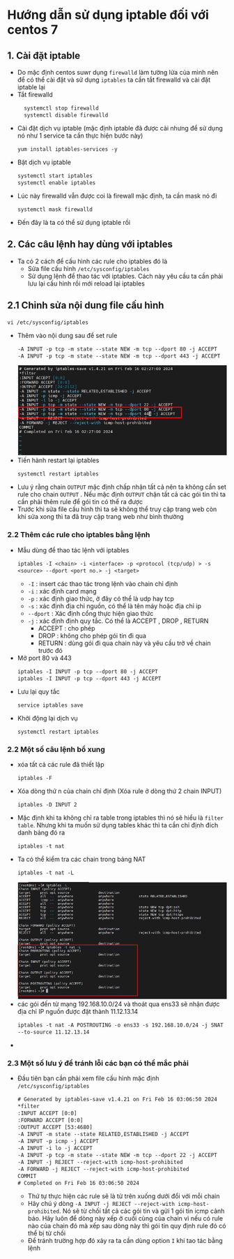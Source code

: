 # Hướng dẫn sử dụng iptable đối với centos 7
## 1. Cài đặt iptable 
- Do mặc định centos suwr dụng `firewalld` làm tường lửa của mình nên để có thể cài đặt và sử dụng `iptables` ta cần tắt firewalld và cài đặt iptable lại
- Tắt firewalld
  ```
    systemctl stop firewalld
    systemctl disable firewalld
  ``` 
- Cài đặt dịch vụ iptable (mặc định iptable đã được cài nhưng để sử dụng nó như 1 service ta cần thực hiện bước này)
  ```
  yum install iptables-services -y
  ```
- Bật dịch vụ iptable
  ```
  systemctl start iptables
  systemctl enable iptables
  ```
- Lúc này firewalld vẫn được coi là firewall mặc định, ta cần mask nó đi
  ```
  systemctl mask firewalld
  ```
- Đến đây là ta có thể sử dụng iptable rồi
## 2. Các câu lệnh hay dùng với iptables
- Ta có 2 cách để cấu hình các rule cho iptables đó là
  - Sửa file cấu hình `/etc/sysconfig/iptables`
  - Sử dụng lệnh để thao tác với iptables. Cách này yêu cầu ta cần phải lưu lại cấu hình rồi mới reload lại iptables
## 2.1 Chỉnh sửa nội dung file cấu hình
```
vi /etc/sysconfig/iptables
```
- Thêm vào nội dung sau để set rule
  ```
  -A INPUT -p tcp -m state --state NEW -m tcp --dport 80 -j ACCEPT
  -A INPUT -p tcp -m state --state NEW -m tcp --dport 443 -j ACCEPT
  ```
  ![Alt](/thuctap/anh/Screenshot_754.png)
- Tiến hành restart lại iptables
  ```
  systemctl restart iptables
  ```
- Lưu ý rằng chain `OUTPUT` mặc định chấp nhận tất cả nên ta không cần set rule cho chain `OUTPUT` . Nếu mặc định `OUTPUT` chặn tất cả các gói tin thì ta cần phải thêm rule để gói tin có thể ra được
- Trước khi sửa file cấu hình thì ta sẽ không thể truy cập trang web còn khi sửa xong thì ta đã truy cập trang web như bình thường

### 2.2 Thêm các rule cho iptables bằng lệnh
- Mẫu dùng để thao tác lệnh với iptables
  ```
  iptables -I <chain> -i <interface> -p <protocol (tcp/udp) > -s <source> --dport <port no.> -j <target>
  ```
  - `-I` : insert các thao tác trong lệnh vào chain chỉ định
  - `-i` : xác định card mạng 
  - `-p` : xác định giao thức, ở đây có thể là udp hay tcp
  - `-s` : xác định địa chỉ nguồn, có thể là tên máy hoặc địa chỉ ip
  - `--dport` : Xác định cổng thực hiện giao thức
  - `-j` : xác định định quy tắc. Có thể là ACCEPT , DROP , RETURN
    - ACCEPT : cho phép
    - DROP : không cho phép gói tin đi qua
    - RETURN : dùng gói đi qua chain này và yêu cầu trở về chain trước đó
- Mở port 80 và 443 
  ```
  iptables -I INPUT -p tcp --dport 80 -j ACCEPT
  iptables -I INPUT -p tcp --dport 443 -j ACCEPT
  ```
- Lưu lại quy tắc
  ```
  service iptables save
  ```
- Khởi động lại dịch vụ
  ```
  systemctl restart iptables
  ```
### 2.2 Một số câu lệnh bổ xung
- xóa tất cả các rule đã thiết lập
  ```
  iptables -F
  ```
- Xóa dòng thứ n của chain chỉ định (Xóa rule ở dòng thứ 2 chain INPUT)
  ```
  iptables -D INPUT 2
  ```
- Mặc định khi ta không chỉ ra table trong iptables thì nó sẽ hiểu là `filter table`. Nhưng khi ta muốn sử dụng tables khác thì ta cần chỉ định đích danh bảng đó ra
  ```
  iptables -t nat
  ```
- Ta có thể kiểm tra các chain trong bảng NAT
  ```
  iptables -t nat -L
  ```
  ![Alt](/thuctap/anh/Screenshot_755.png)
- các gói đến từ mạng 192.168.10.0/24 và thoát qua ens33 sẽ nhận được địa chỉ IP nguồn được đặt thành 11.12.13.14
  ```
  iptables -t nat -A POSTROUTING -o ens33 -s 192.168.10.0/24 -j SNAT --to-source 11.12.13.14
  ```
- 
### 2.3 Một số lưu ý để tránh lỗi các bạn có thể mắc phải
- Đầu tiên bạn cần phải xem file cấu hình mặc định `/etc/sysconfig/iptables`
  ```
  # Generated by iptables-save v1.4.21 on Fri Feb 16 03:06:50 2024
  *filter
  :INPUT ACCEPT [0:0]
  :FORWARD ACCEPT [0:0]
  :OUTPUT ACCEPT [53:4680]
  -A INPUT -m state --state RELATED,ESTABLISHED -j ACCEPT
  -A INPUT -p icmp -j ACCEPT
  -A INPUT -i lo -j ACCEPT
  -A INPUT -p tcp -m state --state NEW -m tcp --dport 22 -j ACCEPT
  -A INPUT -j REJECT --reject-with icmp-host-prohibited
  -A FORWARD -j REJECT --reject-with icmp-host-prohibited
  COMMIT
  # Completed on Fri Feb 16 03:06:50 2024
  ```
  - Thứ tự thực hiện các rule sẽ là từ trên xuống dưới đổi với mỗi chain
  - Hãy chú ý dòng `-A INPUT -j REJECT --reject-with icmp-host-prohibited`. Nó sẽ từ chối tất cả các gói tin và gửi 1 gói tin icmp cảnh báo. Hãy luôn để dòng này xếp ở cuối cùng của chain vì nếu có rule nào của chain đó mà xếp sau dòng này thì gói tin quy định rule đó có thể bị từ chối
  - Để tránh trường hợp đó xảy ra ta cần dùng option `I` khi tao tác bằng lệnh 